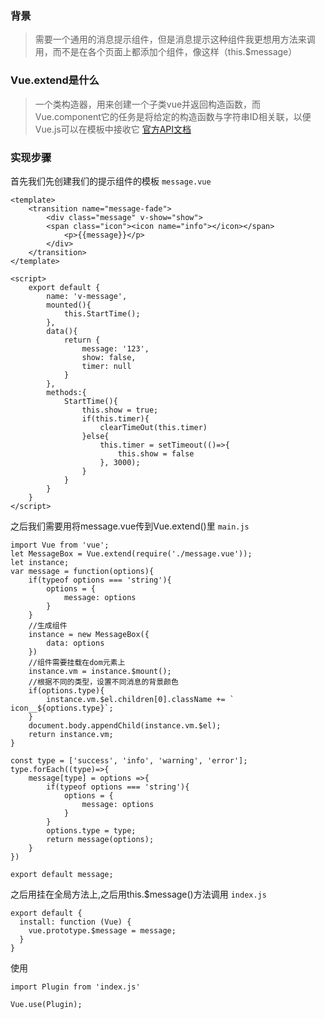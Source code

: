 ### 背景

> 需要一个通用的消息提示组件，但是消息提示这种组件我更想用方法来调用，而不是在各个页面上都添加个组件，像这样（this.$message）

### Vue.extend是什么

> 一个类构造器，用来创建一个子类vue并返回构造函数，而Vue.component它的任务是将给定的构造函数与字符串ID相关联，以便Vue.js可以在模板中接收它 [官方API文档](https://cn.vuejs.org/v2/api/#Vue-extend)

### 实现步骤

首先我们先创建我们的提示组件的模板 `message.vue`

```
<template>
    <transition name="message-fade">
        <div class="message" v-show="show">
        <span class="icon"><icon name="info"></icon></span>
            <p>{{message}}</p>
        </div>
    </transition>
</template>

<script>
    export default {
        name: 'v-message',
        mounted(){
            this.StartTime();
        },
        data(){
            return {
                message: '123',
                show: false,
                timer: null
            }
        },
        methods:{
            StartTime(){
                this.show = true;
                if(this.timer){
                    clearTimeOut(this.timer)
                }else{
                    this.timer = setTimeout(()=>{
                        this.show = false
                    }, 3000);
                }
            }
        }
    }
</script>

```
之后我们需要用将message.vue传到Vue.extend()里 `main.js`

```
import Vue from 'vue';
let MessageBox = Vue.extend(require('./message.vue'));
let instance;
var message = function(options){
    if(typeof options === 'string'){
        options = {
            message: options
        }
    }
    //生成组件
    instance = new MessageBox({
        data: options
    })
    //组件需要挂载在dom元素上
    instance.vm = instance.$mount();
    //根据不同的类型，设置不同消息的背景颜色
    if(options.type){
        instance.vm.$el.children[0].className += ` icon__${options.type}`;
    }
    document.body.appendChild(instance.vm.$el);
    return instance.vm;
}

const type = ['success', 'info', 'warning', 'error'];
type.forEach((type)=>{
    message[type] = options =>{
        if(typeof options === 'string'){
            options = {
                message: options
            }
        }
        options.type = type;
        return message(options);
    }
})

export default message;

```

之后用挂在全局方法上,之后用this.$message()方法调用 `index.js`

```
export default {
  install: function (Vue) {
    vue.prototype.$message = message;
  }
}

```

使用

```
import Plugin from 'index.js'

Vue.use(Plugin);

```

